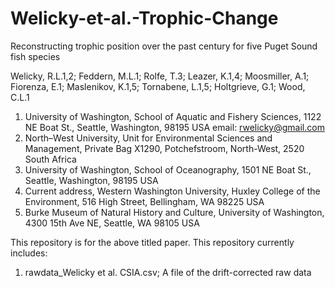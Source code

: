 # Welicky-et-al.-Trophic-Change

Reconstructing trophic position over the past century for five Puget Sound fish species

Welicky, R.L.1,2; Feddern, M.L.1; Rolfe, T.3; Leazer, K.1,4; Moosmiller, A.1; Fiorenza, E.1; Maslenikov, K.1,5; Tornabene, L.1,5; Holtgrieve, G.1; Wood, C.L.1
 
1. University of Washington, School of Aquatic and Fishery Sciences, 1122 NE Boat St., Seattle, Washington, 98195 USA
email: rwelicky@gmail.com
2. North–West University, Unit for Environmental Sciences and Management, Private Bag X1290, Potchefstroom, North-West, 2520 South Africa 
3. University of Washington, School of Oceanography, 1501 NE Boat St., Seattle, Washington, 98195 USA
4. Current address, Western Washington University, Huxley College of the Environment, 516 High Street, Bellingham, WA 98225 USA
5. Burke Museum of Natural History and Culture, University of Washington, 4300 15th Ave NE, Seattle, WA 98105 USA


This repository is for the above titled paper. This repository currently includes:

1) rawdata_Welicky et al. CSIA.csv; A file of the drift-corrected raw data
